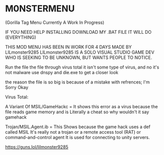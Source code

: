 # M0NSTERMENU
(Gorilla Tag Menu Currently A Work In Progress)

IF YOU NEED HELP INSTALLING DOWNLOAD MY .BAT FILE IT WILL DO (EVERYTHING)


THIS MOD MENU HAS BEEN IN WORK FOR 4 DAYS MADE BY LILmonster9285
LILmonster9285 IS A SOLO VISUAL STUDIO GAME DEV WHO IS SEEKING TO BE UNKNOWN,
BUT WANTS PEOPLE TO NOTICE.


Run the file the file through virus total it isn't some type of virus, and no it's not malware use dnspy and die.exe to get a closer look

the reason the file is so big is because of a mistake with refrences; I'm Sorry Okay

Virus Total:

A Variant Of MSIL/GameHackc =  It shows this error as a virus because the file reads game memory and is Literally a cheat so why wouldn't it say gamehack

Trojan/MSIL.Agent.ib = This Shows because the game hack uses a def called MSIL It's really not a trojan or a remote access tool (RAT) or command-and-control agent It is used for connecting to unity servers.

https://guns.lol/lilmonster9285
